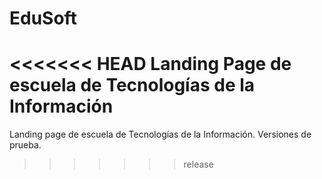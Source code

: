 # EduSoft
<<<<<<< HEAD
Landing Page de escuela de Tecnologías de la Información
=======
Landing page de escuela de Tecnologías de la Información.
Versiones de prueba.
>>>>>>> release
